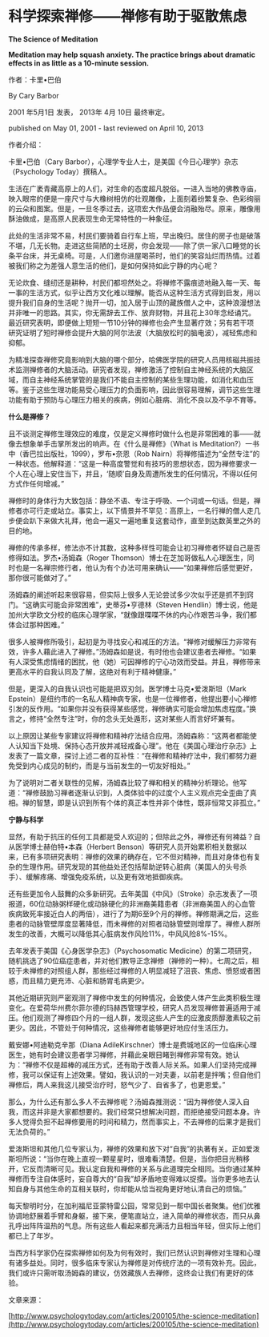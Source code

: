 # 科学探索禅修——禅修有助于驱散焦虑

**The Science of Meditation**

**Meditation may help squash anxiety. The practice brings about dramatic effects in as little as a 10-minute session.**

作者：卡里•巴伯

By Cary Barbor

2001 年5月1日 发表， 2013年 4月 10日 最终审定。

published on May 01, 2001 - last reviewed on April 10, 2013

作者介绍：

卡里•巴伯（Cary Barbor），心理学专业人士，是美国《今日心理学》杂志（Psychology Today）撰稿人。

生活在广袤青藏高原上的人们，对生命的态度超凡脱俗。一进入当地的佛教寺庙，映入眼帘的便是一座尺寸与大橡树相仿的壮观雕像，上面刻着纷繁复杂、色彩绚丽的云朵和图案。但是，一旦冬季过去，这项宏大作品便会消融殆尽。原来，雕像用酥油做成，是高原人民表现生命无常特性的一种象征。

此处的生活非常不易，村民们要骑着自行车上班，早出晚归。居住的房子也是破落不堪，几无长物。走进这些简陋的土坯房，你会发现——除了供一家八口睡觉的长条平台床，并无桌椅。可是，人们邀你进屋喝茶时，他们的笑容灿烂而热情。过着被我们称之为差强人意生活的他们，是如何保持如此宁静的内心呢？

无论炊食、缝纫还是耕种，村民们都坦然处之。将禅修不露痕迹地融入每一天、每一事的生活方式，似乎让西方文化难以理解。能否从这种生活方式得到启发，用以提升我们自身的生活呢？抛开一切，加入居于山顶的藏族僧人之中，这种浪漫想法并非唯一的思路。其实，你无需辞去工作、放弃财物，并且花上30年念经诵咒。最近研究表明，即便做上短短一节10分钟的禅修也会产生显著疗效；另有若干项研究证明了短时禅修会提升大脑的阿尔法波（大脑放松时的脑电波），减轻焦虑和抑郁。

为精准探查禅修究竟影响到大脑的哪个部分，哈佛医学院的研究人员用核磁共振技术监测禅修者的大脑活动。研究者发现，禅修激活了控制自主神经系统的大脑区域，而自主神经系统掌管的是我们不能自主控制的某些生理功能，如消化和血压等。鉴于这些生理功能易受心理压力的负面影响，因此很容易理解，调节这些生理功能有助于预防与心理压力相关的疾病，例如心脏病、消化不良以及不孕不育等。

**什么是禅修？**

且不谈测定禅修生理效应的难度，仅是定义禅修时做什么也是非常困难的事——就像去想象单手击掌所发出的响声。在《什么是禅修》（What is Meditation?）一书中（香巴拉出版社，1999），罗布•奈恩（Rob Nairn）将禅修描述为“全然专注”的一种状态。他解释道：“这是一种高度警觉和有技巧的思想状态，因为禅修要求一个人在心理上安住当下，并且，‘随顺’自身及周遭所发生的任何情况，不得以任何方式作任何增减。”

禅修时的身体行为大致包括：静坐不语、专注于呼吸、一个词或一句话。但是，禅修者亦可行走或站立。事实上，以下情景并不罕见：高原上，一名行禅的僧人走几步便会趴下来做大礼拜，他会一遍又一遍地重复这套动作，直至到达数英里之外的目的地。

禅修的传承多样，修法亦不计其数，这种多样性可能会让初习禅修者怀疑自己是否修得如法。罗杰•汤姆森（Roger Thomson）博士在芝加哥做私人心理医生，同时也是一名禅宗修行者，他认为有个办法可用来确认——“如果禅修后感觉更好，那你很可能做对了。”

汤姆森的阐述听起来很容易，但实际上很多人无论尝试多少次似乎还是抓不到窍门。“这确实可能会非常困难”，史蒂芬•亨德林（Steven Hendlin）博士说，他是加州大学欧文分校的临床心理学家，“就像跟喋喋不休的内心作艰苦斗争，我们都体会过那种困难。”

很多人被禅修所吸引，起初是为寻找安心和减压的方法。“禅修对缓解压力非常有效，许多人藉此进入了禅修。”汤姆森如是说，有时他也会建议患者去禅修。“如果有人深受焦虑情绪的困扰，他（她）可因禅修的宁心功效而受益。并且，禅修带来更高水平的自我认同及了解，这绝对有利于精神健康。”

但是，更深入的自我认识也可能是把双刃剑。医学博士马克•爱泼斯坦（Mark Epstein）是纽约市的一名私人精神病专家，也是一位禅修者，他提出要小心禅修引发的反作用。“如果你并没有获得某些感觉，禅修确实可能会增加焦虑程度。”换言之，修持“全然专注”时，你的念头无处遁形，这对某些人而言好坏兼有。

以上原因让某些专家建议将禅修和精神疗法结合应用。汤姆森称：“这两者都能使人认知当下处境、保持心态开放并减轻戒备心理”。他在《美国心理治疗杂志》上发表了一篇文章，探讨上述二者的互补性：“在禅修和精神疗法中，我们都努力避免受到内心成见的制约，而是与当前发生的一切友好相处。”

为了说明对二者关联性的见解，汤姆森比较了禅和相关的精神分析理论。他写道：“禅修鼓励习禅者逐渐认识到，人类体验中的过度个人主义观点完全歪曲了真相。禅的智慧，即是认识到所有个体的真正本性并非个体性，既非恒常又非孤立。”

**宁静与科学**

显然，有助于抗压的任何工具都是受人欢迎的；但除此之外，禅修还有何裨益？自从医学博士赫伯特•本森（Herbert Benson）等研究人员开始累积相关数据以来，已有多项研究表明：禅修的效果的确存在，它不但对精神，而且对身体也有复杂的生理作用。研究发现的其他益处还包括帮助逆转心脏病（美国人的头号杀手）、缓解疼痛、增强免疫系统，以及更有效地抵御疾病。

还有些更加令人鼓舞的众多新研究。去年美国《中风》（Stroke）杂志发表了一项报道，60位动脉粥样硬化或动脉硬化的非洲裔美籍患者（非洲裔美国人的心血管疾病致死率接近白人的两倍），进行了为期6至9个月的禅修。禅修期满之后，这些患者的动脉管壁厚度显著降低，而未禅修的对照者动脉管壁则增厚了。禅修人群所发生的改善，大概可以降低其心脏病发作风险11%，中风风险8%-15%。

去年发表于美国《心身医学杂志》（Psychosomatic Medicine）的第二项研究，随机挑选了90位癌症患者，并对他们教导正念禅修（禅修的一种）。七周之后，相较于未禅修的对照组人群，那些经过禅修的人明显减轻了沮丧、焦虑、愤怒或者困惑，而且精力更充沛、心脏和肠胃毛病更少。

其他近期研究则严密观测了禅修中发生的何种情况，会致使人体产生此类积极生理变化。在爱荷华州费尔菲尔德的玛赫西管理学校，研究人员发现禅修普遍适用于减压。他们观测了禅修四个月的一组人群，发现这些人产生的应激皮质醇激素较之前更少。因此，不管处于何种情况，这些禅修者能够更好地应付生活压力。

戴安娜•阿迪勒克辛那（Diana AdileKirschner）博士是费城地区的一位临床心理医生，她有时会建议患者学习禅修，并藉此亲眼目睹到禅修非常有效。她认为：“禅修不仅是超棒的减压方式，还有助于改善人际关系。如果人们坚持完成禅修，我可以保证有上述效果。譬如，我认识的一对夫妻，以前老是拌嘴；但自他们禅修后，两人来我这儿接受治疗时，怒气少了、自省多了，也更恩爱。”

那么，为什么还有那么多人不去禅修呢？汤姆森推测说：“因为禅修使人深入自我，而这并非是大家都想要的。我们经常只想解决问题，而拒绝接受问题本身。许多人觉得负担不起禅修要用的时间和精力，然而事实上，不去禅修的后果才是我们无法负荷的。”

爱泼斯坦和其他几位专家认为，禅修的效果和放下对“自我”的执著有关。正如爱泼斯坦所说：“当你在晚上直视一颗星星时，很难看清楚。但是，当你把目光稍移开，它反而清晰可见。我认定自我和禅修的关系与此道理完全相同。当你通过某种禅修而专注自体感时，妄自尊大的“自我”却矛盾地变得难以捉摸。当你更多地去认知自身与其他生命的互相关联时，你却能从恰当视角更好地认清自己的烦恼。”

每天黎明时分，在加利福尼亚蒙特雷公园，常常见到一帮中国长者聚集。他们优雅协调地舒展着手臂和身躯，接下来，便笔直站立，进入简单的禅修状态，而只从鼻孔呼出阵阵温热的气息。所有这些人看起来都充满活力且相当年轻，但实际上他们都已上了年岁。

当西方科学家仍在探索禅修如何及为何有效时，我们已然认识到禅修对生理和心理有诸多益处。同时，很多临床专家认为禅修是对传统疗法的一项有效补充。因此，我们或许只需听取汤姆森的建议，仿效藏族人去禅修，这终会让我们有更好的体验。

文章来源：

[http://www.psychologytoday.com/articles/200105/the-science-meditation](http://www.psychologytoday.com/articles/200105/the-science-meditation)

